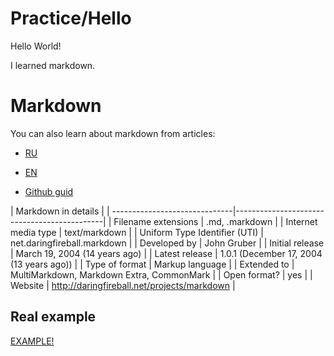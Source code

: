 # Practice/Hello

Hello World!

I learned markdown.

# Markdown 

You can also learn about markdown from articles:

* [RU](https://ru.wikipedia.org/wiki/Markdown) 

* [EN](https://ru.wikipedia.org/wiki/Markdown)

* [Github guid](https://ru.wikipedia.org/wiki/Markdown)

 

|                Markdown in details                                          |
| ------------------------------|---------------------------------------------|
| Filename extensions           |             .md, .markdown                  |
| Internet media type           |              text/markdown                  |
| Uniform Type Identifier (UTI) | net.daringfireball.markdown                 |
| Developed by                  |                John Gruber                  |
| Initial release               | March 19, 2004 (14 years ago)               |
| Latest release                | 1.0.1 (December 17, 2004 (13 years ago))    |
| Type of format                |            Markup language                  | 
| Extended to                   | MultiMarkdown, Markdown Extra, CommonMark   |
| Open format?                  |                 yes                         |
| Website                       | http://daringfireball.net/projects/markdown | 



## Real example

[EXAMPLE!](https://github.com/Microsoft/TypeScript/blob/master/README.md)